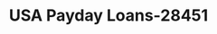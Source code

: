 ---
f_zip-code: 60473
f_state-code: IL
title: USA Payday Loans-28451
f_phone: 708-333-3678
f_city-only: Holland
f_address: 428 E 162Nd Street South Holland
f_location-unique-id: '28451'
slug: usa-payday-loans-28451
updated-on: '2024-05-30T13:46:58.046Z'
created-on: '2024-05-30T13:36:59.803Z'
published-on: '2024-05-30T13:54:32.469Z'
f_city-state: cms/city/holland-il.md
f_company: cms/company/usa-payday-loans.md
f_state: cms/state/illinois.md
layout: '[payday-loan].html'
tags: payday-loan
---